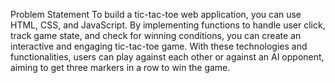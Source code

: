 Problem Statement
To build a tic-tac-toe web application, you can use HTML, CSS, and JavaScript.
By implementing functions to handle user click, track game state, and check for winning conditions, you can create an interactive and engaging tic-tac-toe game.
With these technologies and functionalities, users can play against each other or against an AI opponent, aiming to get three markers in a row to win the game.
